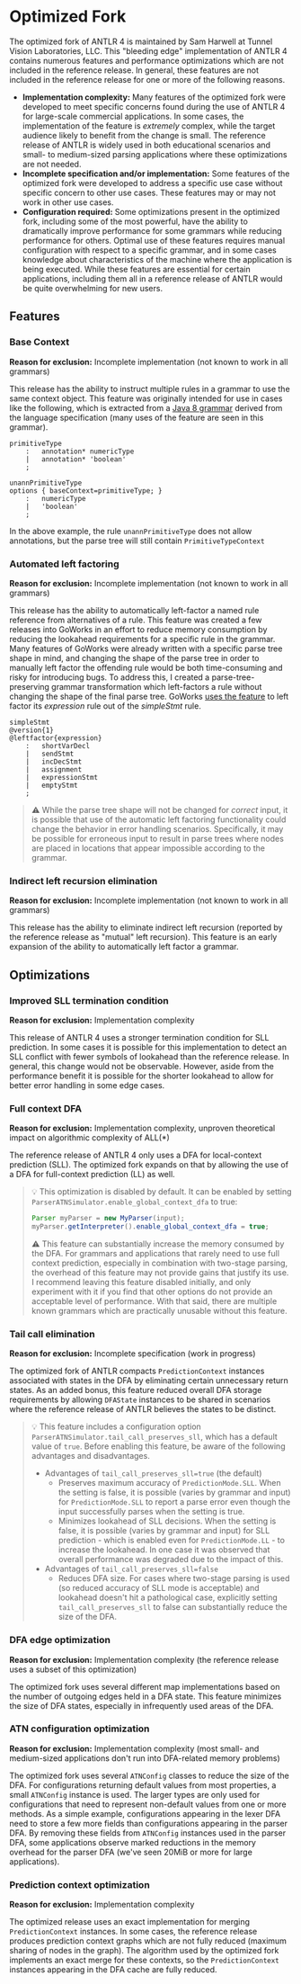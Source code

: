 # Optimized Fork

The optimized fork of ANTLR 4 is maintained by Sam Harwell at Tunnel Vision Laboratories, LLC. This "bleeding edge" implementation of ANTLR 4 contains numerous features and performance optimizations which are not included in the reference release. In general, these features are not included in the reference release for one or more of the following reasons.

* **Implementation complexity:** Many features of the optimized fork were developed to meet specific concerns found during the use of ANTLR 4 for large-scale commercial applications. In some cases, the implementation of the feature is *extremely* complex, while the target audience likely to benefit from the change is small. The reference release of ANTLR is widely used in both educational scenarios and small- to medium-sized parsing applications where these optimizations are not needed.
* **Incomplete specification and/or implementation:** Some features of the optimized fork were developed to address a specific use case without specific concern to other use cases. These features may or may not work in other use cases.
* **Configuration required:** Some optimizations present in the optimized fork, including some of the most powerful, have the ability to dramatically improve performance for some grammars while reducing performance for others. Optimal use of these features requires manual configuration with respect to a specific grammar, and in some cases knowledge about characteristics of the machine where the application is being executed. While these features are essential for certain applications, including them all in a reference release of ANTLR would be quite overwhelming for new users.

## Features

### Base Context

**Reason for exclusion:** Incomplete implementation (not known to work in all grammars)

This release has the ability to instruct multiple rules in a grammar to use the same context object. This feature was originally intended for use in cases like the following, which is extracted from a [Java 8 grammar](https://github.com/sharwell/antlr4/blob/java8-grammar/tool/test/org/antlr/v4/test/Java.g4) derived from the language specification (many uses of the feature are seen in this grammar).

```antlr
primitiveType
    :   annotation* numericType
    |   annotation* 'boolean'
    ;

unannPrimitiveType
options { baseContext=primitiveType; }
    :   numericType
    |   'boolean'
    ;
```

In the above example, the rule `unannPrimitiveType` does not allow annotations, but the parse tree will still contain `PrimitiveTypeContext`

### Automated left factoring

**Reason for exclusion:** Incomplete implementation (not known to work in all grammars)

This release has the ability to automatically left-factor a named rule reference from alternatives of a rule. This feature was created a few releases into GoWorks in an effort to reduce memory consumption by reducing the lookahead requirements for a specific rule in the grammar. Many features of GoWorks were already written with a specific parse tree shape in mind, and changing the shape of the parse tree in order to manually left factor the offending rule would be both time-consuming and risky for introducing bugs. To address this, I created a parse-tree-preserving grammar transformation which left-factors a rule without changing the shape of the final parse tree. GoWorks [uses the feature](https://github.com/tunnelvisionlabs/goworks/blob/5543a633dfc0d9b0e2ab407445a82bc70b24f100/goworks.editor/src/org/tvl/goworks/editor/go/parser/GoParser.g4#L435-L444) to left factor its *expression* rule out of the *simpleStmt* rule.

```antlr
simpleStmt
@version{1}
@leftfactor{expression}
    :   shortVarDecl
    |   sendStmt
    |   incDecStmt
    |   assignment
    |   expressionStmt
    |   emptyStmt
    ;
```

> :warning: While the parse tree shape will not be changed for *correct* input, it is possible that use of the automatic left factoring functionality could change the behavior in error handling scenarios. Specifically, it may be possible for erroneous input to result in parse trees where nodes are placed in locations that appear impossible according to the grammar.

### Indirect left recursion elimination

**Reason for exclusion:** Incomplete implementation (not known to work in all grammars)

This release has the ability to eliminate indirect left recursion (reported by the reference release as "mutual" left recursion). This feature is an early expansion of the ability to automatically left factor a grammar.

## Optimizations

### Improved SLL termination condition

**Reason for exclusion:** Implementation complexity

This release of ANTLR 4 uses a stronger termination condition for SLL prediction. In some cases it is possible for this implementation to detect an SLL conflict with fewer symbols of lookahead than the reference release. In general, this change would not be observable. However, aside from the performance benefit it is possible for the shorter lookahead to allow for better error handling in some edge cases.

### Full context DFA

**Reason for exclusion:** Implementation complexity, unproven theoretical impact on algorithmic complexity of ALL(*)

The reference release of ANTLR 4 only uses a DFA for local-context prediction (SLL). The optimized fork expands on that by allowing the use of a DFA for full-context prediction (LL) as well.

> :bulb: This optimization is disabled by default. It can be enabled by setting `ParserATNSimulator.enable_global_context_dfa` to true:
>
> ```java
> Parser myParser = new MyParser(input);
> myParser.getInterpreter().enable_global_context_dfa = true;
> ```
>
> :warning: This feature can substantially increase the memory consumed by the DFA. For grammars and applications that rarely need to use full context prediction, especially in combination with two-stage parsing, the overhead of this feature may not provide gains that justify its use. I recommend leaving this feature disabled initially, and only experiment with it if you find that other options do not provide an acceptable level of performance. With that said, there are multiple known grammars which are practically unusable without this feature.

### Tail call elimination

**Reason for exclusion:** Incomplete specification (work in progress)

The optimized fork of ANTLR compacts `PredictionContext` instances associated with states in the DFA by eliminating certain unnecessary return states. As an added bonus, this feature reduced overall DFA storage requirements by allowing `DFAState` instances to be shared in scenarios where the reference release of ANTLR believes the states to be distinct.

> :bulb: This feature includes a configuration option `ParserATNSimulator.tail_call_preserves_sll`, which has a default value of `true`. Before enabling this feature, be aware of the following advantages and disadvantages.
>
> * Advantages of `tail_call_preserves_sll=true` (the default)
>   * Preserves maximum accuracy of `PredictionMode.SLL`. When the setting is false, it is possible (varies by grammar and input) for `PredictionMode.SLL` to report a parse error even though the input successfully parses when the setting is true.
>   * Minimizes lookahead of SLL decisions. When the setting is false, it is possible (varies by grammar and input) for SLL prediction - which is enabled even for `PredictionMode.LL` - to increase the lookahead. In one case it was observed that overall performance was degraded due to the impact of this.
> * Advantages of `tail_call_preserves_sll=false`
>   * Reduces DFA size. For cases where two-stage parsing is used (so reduced accuracy of SLL mode is acceptable) and lookahead doesn't hit a pathological case, explicitly setting `tail_call_preserves_sll` to false can substantially reduce the size of the DFA.

### DFA edge optimization

**Reason for exclusion:** Implementation complexity (the reference release uses a subset of this optimization)

The optimized fork uses several different map implementations based on the number of outgoing edges held in a DFA state. This feature minimizes the size of DFA states, especially in infrequently used areas of the DFA.

### ATN configuration optimization

**Reason for exclusion:** Implementation complexity (most small- and medium-sized applications don't run into DFA-related memory problems)

The optimized fork uses several `ATNConfig` classes to reduce the size of the DFA. For configurations returning default values from most properties, a small `ATNConfig` instance is used. The larger types are only used for configurations that need to represent non-default values from one or more methods. As a simple example, configurations appearing in the lexer DFA need to store a few more fields than configurations appearing in the parser DFA. By removing these fields from `ATNConfig` instances used in the parser DFA, some applications observe marked reductions in the memory overhead for the parser DFA (we've seen 20MiB or more for large applications).

### Prediction context optimization

**Reason for exclusion:** Implementation complexity

The optimized release uses an exact implementation for merging `PredictionContext` instances. In some cases, the reference release produces prediction context graphs which are not fully reduced (maximum sharing of nodes in the graph). The algorithm used by the optimized fork implements an exact merge for these contexts, so the `PredictionContext` instances appearing in the DFA cache are fully reduced.
